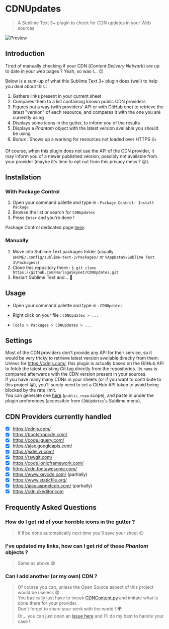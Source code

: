 # CDNUpdates

> A Sublime Text 3+ plugin to check for CDN updates in your Web sources

![Preview](https://i.imgur.com/WrxQApP.png)

## Introduction

Tired of manually checking if your CDN (_Content Delivery Network_) are up to date in your web pages ? Yeah, so was I... :confused:

Below is a sum-up of what this Sublime Text 3+ plugin does (well) to help you deal about this :

1. Gathers links present in your current sheet
2. Compares them to a list containing known public CDN providers
3. Figures out a way (with providers' API or with GitHub one) to retrieve the latest "version" of each resource, and compares it with the one you are currently using
4. Displays some icons in the gutter, to inform you of the results
5. Displays a _Phantom_ object with the latest version available you should be using
6. _Bonus_ : Shows up a warning for resources not loaded over HTTPS :+1:

Of course, when this plugin does not use the API of the CDN provider, it may inform you of a newer published version, possibly not available from your provider (maybe it's time to opt out from this privacy mess ? :wink:).

## Installation

### With Package Control

1. Open your command palette and type in : `Package Control: Install Package`
2. Browse the list or search for `CDNUpdates`
3. Press `Enter` and you're done !

Package Control dedicated page [here](https://packagecontrol.io/packages/CDNUpdates).

### Manually

1. Move into Sublime Text packages folder (usually `$HOME/.config/sublime-text-3/Packages/` or `%AppData%\Sublime Text 3\Packages\`)
2. Clone this repository there : `$ git clone https://github.com/HorlogeSkynet/CDNUpdates.git`
3. Restart Sublime Text and... :tada:

## Usage

* Open your command palette and type in : `CDNUpdates`

* Right click on your file : `CDNUpdates > ...`

* `Tools > Packages > CDNUpdates > ...`

## Settings

Most of the CDN providers don't provide any API for their service, so it would be very tricky to retrieve latest version available directly from them.  
Unless for <https://cdnjs.com/>, this plugin is actually based on the GitHub API to fetch the latest existing Git tag directly from the repositories. Its `name` is compared afterwards with the CDN version present in your sources.  
If you have many many CDNs in your sheets (or if you want to contribute to this project 😜), you'll surely need to set a GitHub API token to avoid being blocked by the rate limit.  
You can generate one [here](https://github.com/settings/tokens) (`public_repo` scope), and paste in under the plugin preferences (accessible from `CDNUpdates`'s Sublime menu).

## CDN Providers currently handled

* [X] <https://cdnjs.com/>
* [X] <https://bootstrapcdn.com/>
* [X] <https://code.jquery.com/>
* [X] <https://ajax.googleapis.com/>
* [X] <https://jsdelivr.com/>
* [X] <https://rawgit.com/>
* [X] <https://code.ionicframework.com/>
* [X] <https://cdn.fontawesome.com/>
* [X] <https://www.keycdn.com/> (partially)
* [X] <https://www.staticfile.org/>
* [X] <https://ajax.aspnetcdn.com/> (partially)
* [X] <https://cdn.ckeditor.com>

## Frequently Asked Questions

### How do I get rid of your horrible icons in the gutter ?

> It'll be done automatically next time you'll save your sheet :wink:

### I've updated my links, how can I get rid of these _Phantom_ objects ?

> Same as above :smile:

### Can I add another (or my own) CDN ?

> Of course you can, unless the Open Source aspect of this project would be useless :fearful:  
> You basically just have to tweak [CDNContent.py](CDNContent.py) and imitate what is done there for your provider.  
> Don't forget to share your work with the world ! :earth_africa:  
> Or... you can just open an [issue here](https://github.com/HorlogeSkynet/CDNUpdates/issues/new) and I'll do my best to handle your case !

